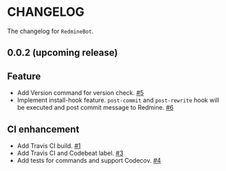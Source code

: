 # CHANGELOG

The changelog for `RedmineBot`. 

## 0.0.2 (upcoming release)

## Feature

- Add Version command for version check. [#5](https://github.com/marcuswu0814/RedmineBot/pull/5)
- Implement install-hook feature. `post-commit` and `post-rewrite` hook will be executed and post commit message to Redmine. [#6](https://github.com/marcuswu0814/RedmineBot/pull/6)

## CI enhancement

- Add Travis CI build. [#1](https://github.com/marcuswu0814/RedmineBot/pull/1)
- Add Travis CI and Codebeat label. [#3](https://github.com/marcuswu0814/RedmineBot/pull/3)
- Add tests for commands and support Codecov. [#4](https://github.com/marcuswu0814/RedmineBot/pull/4)

